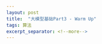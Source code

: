 ```yaml
---
layout: post
title:  "大模型基础Part3 - Warm Up"
tags: 算法
excerpt_separator: <!--more-->
---
```


<head>
    <script src="https://cdn.mathjax.org/mathjax/latest/MathJax.js?config=TeX-AMS_SVG" type="text/javascript"></script>
    <script type="text/x-mathjax-config">
        MathJax.Hub.Config({
            jax: ["input/TeX","output/SVG"],
            tex2jax: {
            skipTags: ['script', 'noscript', 'style', 'textarea', 'pre'],
            inlineMath: [['$','$']]
            
            }
        });
    </script>
</head>
<!--more-->

# Warm Up的作用 [[1]](#1) 
大部份Transformer架构的模型使用Adam优化器。
Adam的基本工作原理是：

$$
g_i = \nabla f_i(\theta) \\
m_i = \beta_1 m_{i-1} + (1-\beta_1) g_i \\
v_i = \beta_2 v_{i-1} + (1-\beta_2) g_i^2 \\
m_i = m_i / (1 - \beta_1^i) \\
v_i = v_i / (1 - \beta_2^i) \\
\theta_i = \theta_{i-1} - \alpha m_i / (\sqrt{v_i} + \eta)
$$

Liu等的文章中提出，在训练的初期，$1/\sqrt{v_i}$部分正比于一个发散的积分。因此在训练早期，用大的学习步长可能导致发散。SGD不会存在这个问题，但用SGD训练层深的模型依然会不收敛，是因为下面这个原因。

LN层的梯度有下列属性：

$$
\frac{\partial\mathbf{LN}(x)}{\partial x} = O(\frac{\sqrt{d}}{||x||})
$$

即输入的向量范数越小，梯度越大。当$x$过大时，梯度会随深度增加逐步缩小，这也是加入LN后末层梯度逐步降低的原因之一。

综合起来看，如果在训练初期没有warmup，早期更新幅度会很大，导致$||x||$变大，进而导致LN梯度快速变小，更新幅度快速变小，导致训练不收敛。这基本解释了warm up的作用。

![图](/_posts/warmup.png)
<p align="center" style="color:gray"> 图1 上方两个图为使用warm up的效果。下方两图为不使用的效果。不使用warm up，梯度会迅速萎缩 [1]。 </p>



解决发散的问题，有几个可能的方法：
- 使用warm up 
- 使用Pre LN
- 去掉LN层
- 以及更好的初始化

初始化能做的工作是：在早期约束梯度的大小，让其别发散。

<div id="1"> [1] Huang, X. S., Perez, F., Ba, J., &#38; Volkovs, M. (2020). <i>Improving Transformer Optimization Through Better Initialization</i> (pp. 4475–4483). PMLR. https://proceedings.mlr.press/v119/huang20f.html</div>